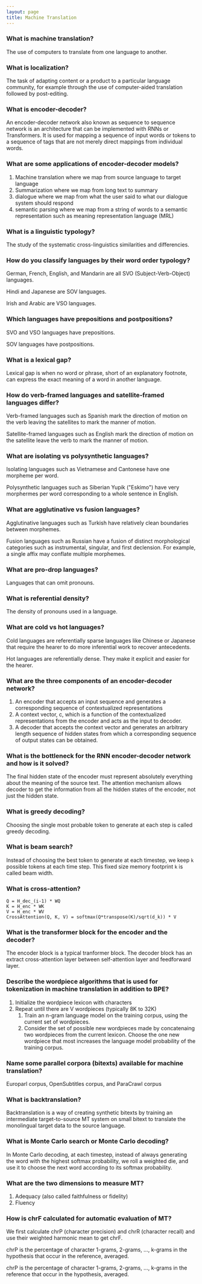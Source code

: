 ```yaml
---
layout: page
title: Machine Translation
---
```

### What is machine translation?
The use of computers to translate from one language to another.

### What is localization?
The task of adapting content or a product to a particular language community, for example through the use of computer-aided translation followed by post-editing.

### What is encoder-decoder?
An encoder-decoder network also known as sequence to sequence network is an architecture that can be implemented with RNNs or Transformers. It is used for mapping a sequence of input words or tokens to a sequence of tags that are not merely direct mappings from individual words.

### What are some applications of encoder-decoder models?
1. Machine translation where we map from source language to target language
1. Summarization where we map from long text to summary
1. dialogue where we map from what the user said to what our dialogue system should respond
1. semantic parsing where we map from a string of words to a semantic representation such as meaning representation language (MRL)

### What is a linguistic typology?
The study of the systematic cross-linguistics similarities and differencies.

### How do you classify languages by their word order typology?
German, French, English, and Mandarin are all SVO (Subject-Verb-Object) languages.

Hindi and Japanese are SOV languages.

Irish and Arabic are VSO languages.

### Which languages have prepositions and postpositions?
SVO and VSO languages have prepositions.

SOV languages have postpositions.

### What is a lexical gap?
Lexical gap is when no word or phrase, short of an explanatory footnote, can express the exact meaning of a word in another language.

### How do verb-framed languages and satellite-framed languages differ?
Verb-framed languages such as Spanish mark the direction of motion on the verb leaving the satellites to mark the manner of motion.

Satellite-framed languages such as English mark the direction of motion on the satellite leave the verb to mark the manner of motion.

### What are isolating vs polysynthetic languages?
Isolating languages such as Vietnamese and Cantonese have one morpheme per word.

Polysynthetic languages such as Siberian Yupik ("Eskimo") have very morphermes per word corresponding to a whole sentence in English.

### What are agglutinative vs fusion languages?
Agglutinative languages such as Turkish have relatively clean boundaries between morphemes.

Fusion languages such as Russian have a fusion of distinct morphological categories such as instrumental, singular, and first declension. For example, a single affix may conflate multiple morphemes.

### What are pro-drop languages?
Languages that can omit pronouns.

### What is referential density?
The density of pronouns used in a language.

### What are cold vs hot languages?
Cold languages are referentially sparse languages like Chinese or Japanese that require the hearer to do more inferential work to recover antecedents.

Hot languages are referentially dense. They make it explicit and easier for the hearer.

### What are the three components of an encoder-decoder network?
1. An encoder that accepts an input sequence and generates a corresponding sequence of contextualized representations
2. A context vector, c, which is a function of the contextualized representations from the encoder and acts as the input to decoder.
3. A decoder that accepts the context vector and generates an arbitrary length sequence of hidden states from which a corresponding sequence of output states can be obtained.

### What is the bottleneck for the RNN encoder-decoder network and how is it solved?
The final hidden state of the encoder must represent absolutely everything about the meaning of the source text. The attention mechanism allows decoder to get the information from all the hidden states of the encoder, not just the hidden state.

### What is greedy decoding?
Choosing the single most probable token to generate at each step is called greedy decoding.

### What is beam search?
Instead of choosing the best token to generate at each timestep, we keep `k` possible tokens at each time step. This fixed size memory footprint `k` is called beam width.

### What is cross-attention?
```
Q = H_dec_(i-1) * WQ
K = H_enc * WK
V = H_enc * WV
CrossAttention(Q, K, V) = softmax(Q*transpose(K)/sqrt(d_k)) * V
```

### What is the transformer block for the encoder and the decoder?
The encoder block is a typical tranformer block.
The decoder block has an extract cross-attention layer between self-attention layer and feedforward layer.

### Describe the wordpiece algorithms that is used for tokenization in machine translation in addition to BPE?
1. Initialize the wordpiece lexicon with characters
1. Repeat until there are V wordpieces (typically 8K to 32K)
    1. Train an n-gram language model on the training corpus, using the current set of wordpieces.
    1. Consider the set of possible new wordpieces made by concatenaing two wordpieces from the current lexicon. Choose the one new wordpiece that most increases the language model probability of the training corpus.

### Name some parallel corpora (bitexts) available for machine translation?
Europarl corpus, OpenSubtitles corpus, and ParaCrawl corpus

### What is backtranslation?
Backtranslation is a way of creating synthetic bitexts by training an intermediate target-to-source MT system on small bitext to translate the monolingual target data to the source language.

### What is Monte Carlo search or Monte Carlo decoding?
In Monte Carlo decoding, at each timestep, instead of always generating the word with the highest softmax probability, we roll a weighted die, and use it to choose the next word according to its softmax probability.

### What are the two dimensions to measure MT?
1. Adequacy (also called faithfulness or fidelity)
1. Fluency

### How is chrF calculated for automatic evaluation of MT?
We first calculate chrP (character precision) and chrR (character recall) and use their weighted harmonic mean to get chrF.

chrP is the percentage of character 1-grams, 2-grams, ..., k-grams in the hypothesis that occur in the reference, averaged.

chrP is the percentage of character 1-grams, 2-grams, ..., k-grams in the reference that occur in the hypothesis, averaged.